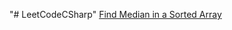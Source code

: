 "# LeetCodeCSharp" 
[Find Median in a Sorted Array](LeetCodeCSharp/LeetCodeCSharp/FindMedianSortedArraysSolution.cs)